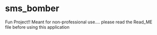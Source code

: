 # sms_bomber
Fun Project!! Meant for non-professional use.... please read the Read_ME file before using this application
